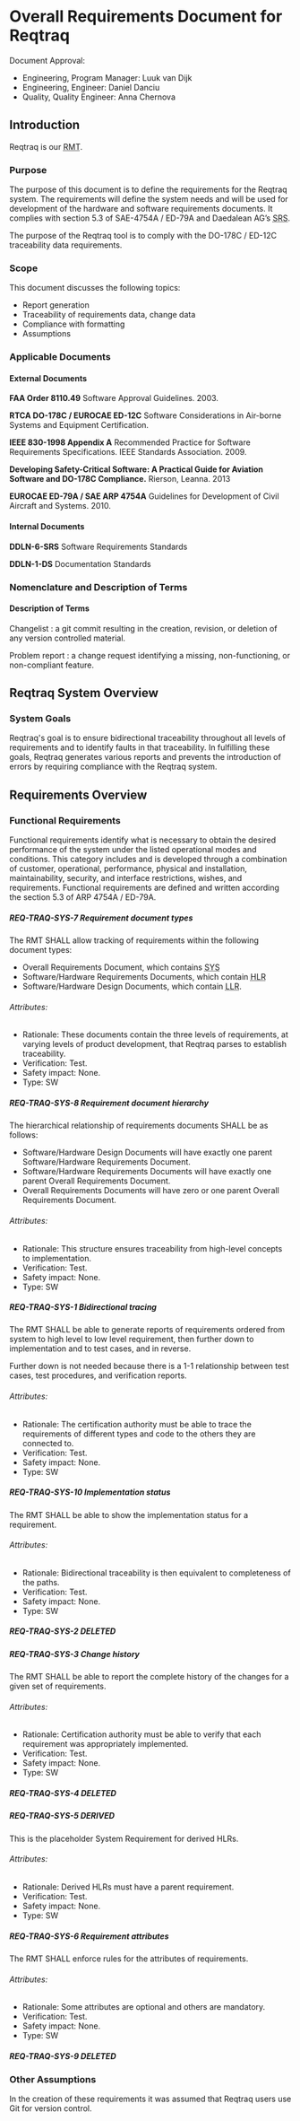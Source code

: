 # Overall Requirements Document for Reqtraq

Document Approval:
- Engineering, Program Manager: Luuk van Dijk
- Engineering, Engineer: Daniel Danciu
- Quality, Quality Engineer: Anna Chernova

## Introduction

Reqtraq is our <abbr title="Requirements Management Tool">RMT</abbr>.

### Purpose

The purpose of this document is to define the requirements for the Reqtraq
system. The requirements will define the system needs and will be used for
development of the hardware and software requirements documents. It complies
with section 5.3 of SAE-4754A / ED-79A and Daedalean AG’s <abbr title="Software
Requirements Standards">SRS</abbr>.

The purpose of the Reqtraq tool is to comply with the DO-178C / ED-12C
traceability data requirements.

### Scope

This document discusses the following topics:
- Report generation
- Traceability of requirements data, change data
- Compliance with formatting
- Assumptions

### Applicable Documents

#### External Documents

**FAA Order 8110.49** Software Approval Guidelines. 2003.

**RTCA DO-178C / EUROCAE ED-12C** Software Considerations in Air-borne Systems and Equipment Certification.

**IEEE 830-1998 Appendix A** Recommended Practice for Software Requirements Specifications. IEEE Standards Association. 2009.

**Developing Safety-Critical Software: A Practical Guide for Aviation Software and DO-178C Compliance.** Rierson, Leanna. 2013

**EUROCAE ED-79A / SAE ARP 4754A** Guidelines for Development of Civil Aircraft and Systems. 2010.

#### Internal Documents

**DDLN-6-SRS** Software Requirements Standards

**DDLN-1-DS** Documentation Standards

### Nomenclature and Description of Terms

#### Description of Terms

Changelist
  : a git commit resulting in the creation, revision, or deletion of any version controlled material.

Problem report
  : a change request identifying a missing, non-functioning, or non-compliant feature.

## Reqtraq System Overview

### System Goals

Reqtraq's goal is to ensure bidirectional traceability throughout all levels of
requirements and to identify faults in that traceability. In fulfilling these
goals, Reqtraq generates various reports and prevents the introduction of errors
by requiring compliance with the Reqtraq system.

## Requirements Overview

### Functional Requirements

Functional requirements identify what is necessary to obtain the desired
performance of the system under the listed operational modes and conditions.
This category includes and is developed through a combination of customer,
operational, performance, physical and installation, maintainability, security,
and interface restrictions, wishes, and requirements. Functional requirements
are defined and written according the section 5.3 of ARP 4754A / ED-79A.


##### REQ-TRAQ-SYS-7 Requirement document types

The RMT SHALL allow tracking of requirements within the following document types:

- Overall Requirements Document, which contains <abbr title="System-Level Requirements">SYS</abbr>
- Software/Hardware Requirements Documents, which contain <abbr title="High-Level Requirements">HLR</abbr>
- Software/Hardware Design Documents, which contain <abbr title="Low-Level Requirements">LLR</abbr>.

###### Attributes:
- Rationale: These documents contain the three levels of requirements, at varying levels of product development, that Reqtraq parses to establish traceability.
- Verification: Test.
- Safety impact: None.
- Type: SW


##### REQ-TRAQ-SYS-8 Requirement document hierarchy

The hierarchical relationship of requirements documents SHALL be as follows:

- Software/Hardware Design Documents will have exactly one parent Software/Hardware Requirements Document.
- Software/Hardware Requirements Documents will have exactly one parent Overall Requirements Document.
- Overall Requirements Documents will have zero or one parent Overall Requirements Document.

###### Attributes:
- Rationale: This structure ensures traceability from high-level concepts to implementation.
- Verification: Test.
- Safety impact: None.
- Type: SW


##### REQ-TRAQ-SYS-1 Bidirectional tracing

The RMT SHALL be able to generate reports of requirements ordered from system to
high level to low level requirement, then further down to implementation and to
test cases, and in reverse.

Further down is not needed because there is a 1-1 relationship between test
cases, test procedures, and verification reports.

###### Attributes:
- Rationale: The certification authority must be able to trace the requirements of different types and code to the others they are connected to.
- Verification: Test.
- Safety impact: None.
- Type: SW


##### REQ-TRAQ-SYS-10 Implementation status

The RMT SHALL be able to show the implementation status for a requirement.

###### Attributes:
- Rationale: Bidirectional traceability is then equivalent to completeness of the paths.
- Verification: Test.
- Safety impact: None.
- Type: SW


##### REQ-TRAQ-SYS-2 DELETED


##### REQ-TRAQ-SYS-3 Change history

The RMT SHALL be able to report the complete history of the changes for a given
set of requirements.

###### Attributes:
- Rationale: Certification authority must be able to verify that each requirement was appropriately implemented.
- Verification: Test.
- Safety impact: None.
- Type: SW


##### REQ-TRAQ-SYS-4 DELETED


##### REQ-TRAQ-SYS-5 DERIVED

This is the placeholder System Requirement for derived HLRs.

###### Attributes:
- Rationale: Derived HLRs must have a parent requirement.
- Verification: Test.
- Safety impact: None.
- Type: SW


##### REQ-TRAQ-SYS-6 Requirement attributes

The RMT SHALL enforce rules for the attributes of requirements.

###### Attributes:
- Rationale: Some attributes are optional and others are mandatory.
- Verification: Test.
- Safety impact: None.
- Type: SW


##### REQ-TRAQ-SYS-9 DELETED


### Other Assumptions

In the creation of these requirements it was assumed that Reqtraq users use Git for version control.
